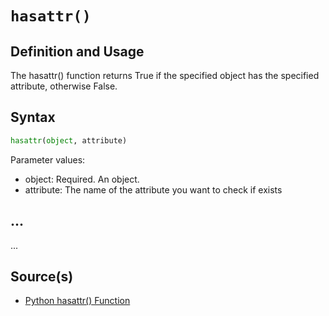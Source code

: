 # `hasattr()`

## Definition and Usage

The hasattr() function returns True if the specified object has the specified attribute, otherwise False.

## Syntax

```python
hasattr(object, attribute)
```

Parameter values:
- object: Required. An object.
- attribute: The name of the attribute you want to check if exists

## ...

...

## Source(s)

- [Python hasattr() Function](https://www.w3schools.com/python/ref_func_hasattr.asp)
